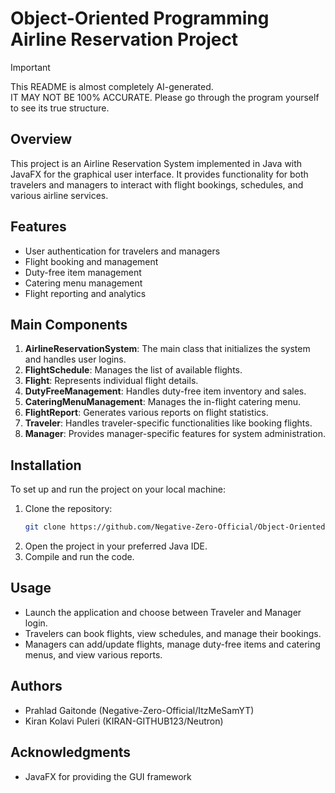 
# Object-Oriented Programming Airline Reservation Project

> [!IMPORTANT]
> This README is almost completely AI-generated.  
> IT MAY NOT BE 100% ACCURATE. Please go through the program yourself to see its true structure.

## Overview

This project is an Airline Reservation System implemented in Java with JavaFX for the graphical user interface. It provides functionality for both travelers and managers to interact with flight bookings, schedules, and various airline services.

## Features

- User authentication for travelers and managers
- Flight booking and management
- Duty-free item management
- Catering menu management
- Flight reporting and analytics

## Main Components

1. **AirlineReservationSystem**: The main class that initializes the system and handles user logins.
2. **FlightSchedule**: Manages the list of available flights.
3. **Flight**: Represents individual flight details.
4. **DutyFreeManagement**: Handles duty-free item inventory and sales.
5. **CateringMenuManagement**: Manages the in-flight catering menu.
6. **FlightReport**: Generates various reports on flight statistics.
7. **Traveler**: Handles traveler-specific functionalities like booking flights.
8. **Manager**: Provides manager-specific features for system administration.

## Installation

To set up and run the project on your local machine:

1. Clone the repository:
   ```bash
   git clone https://github.com/Negative-Zero-Official/Object-Oriented-Programming-Airline-Reservation-Project.git
   ```
2. Open the project in your preferred Java IDE.
3. Compile and run the code.


## Usage

- Launch the application and choose between Traveler and Manager login.
- Travelers can book flights, view schedules, and manage their bookings.
- Managers can add/update flights, manage duty-free items and catering menus, and view various reports.

## Authors

- Prahlad Gaitonde (Negative-Zero-Official/ItzMeSamYT)
- Kiran Kolavi Puleri (KIRAN-GITHUB123/Neutron)

## Acknowledgments

- JavaFX for providing the GUI framework
